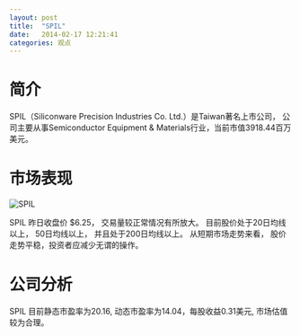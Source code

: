 ```yaml
---
layout: post
title:  "SPIL"
date:   2014-02-17 12:21:41
categories: 观点
---
```


# 简介
SPIL（Siliconware Precision Industries Co. Ltd.）是Taiwan著名上市公司，
公司主要从事Semiconductor Equipment & Materials行业，当前市值3918.44百万美元。

# 市场表现

![SPIL](http://finviz.com/chart.ashx?t=SPIL&ty=c&ta=1&p=d&s=l)

SPIL 昨日收盘价 $6.25，
交易量较正常情况有所放大。
目前股价处于20日均线以上，
50日均线以上，
并且处于200日均线以上。
从短期市场走势来看，
股价走势平稳，投资者应减少无谓的操作。

# 公司分析
SPIL 目前静态市盈率为20.16, 动态市盈率为14.04，每股收益0.31美元,
市场估值较为合理。
